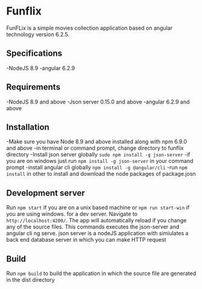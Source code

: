 # Funflix

FunFLix is a simple movies collection application based on angular technology version 6.2.5.


## Specifications
-NodeJS 8.9
-angular 6.2.9

## Requirements
-NodeJS 8.9 and above
-Json server 0.15.0 and above
-angular 6.2.9 and above

## Installation
-Make sure you have Node 8.9 and above installed along with npm 6.9.0 and above
-in terminal or command prompt, change directory to funflix directory
-Install json server globally `sudo npm install -g json-server`
-if you are on windows just run `npm install -g json-server` in your command prompt
-install angular cli globally `npm install -g @angular/cli`
-run `npm install` in other to install and download the node packages of package.josn



## Development server

Run `npm start` if you are on a unix based machine or `npm run start-win` if you are using windows.
for a dev server. Navigate to `http://localhost:4200/`. The app will automatically reload if you change any of the source files.
This commands executes the json-server and angular cli ng serve.
json server is a nodeJS application with simiulates a back end database server in which you can make HTTP request


## Build


Run `npm build` to build the application in which the source file are generated in the dist directory



